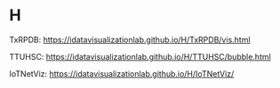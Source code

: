 # H

TxRPDB: https://idatavisualizationlab.github.io/H/TxRPDB/vis.html 

TTUHSC: https://idatavisualizationlab.github.io/H/TTUHSC/bubble.html

IoTNetViz: https://idatavisualizationlab.github.io/H/IoTNetViz/
